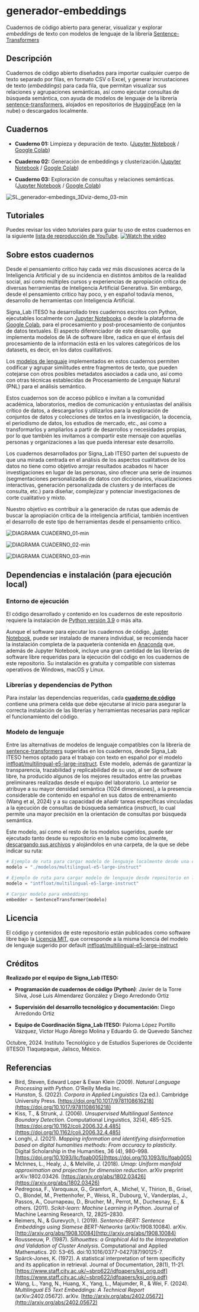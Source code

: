 # generador-embeddings
Cuadernos de código abierto para generar, visualizar y explorar _embeddings_ de texto con modelos de lenguaje de la librería [Sentence-Transformers](https://www.sbert.net/)


## Descripción
Cuadernos de código abierto diseñados para importar cualquier cuerpo de texto separado por filas, en formato CSV o Excel, y generar incrustaciones de texto (*embeddings*) para cada fila, que permitan visualizar sus relaciones y agrupaciones semánticas, así como ejecutar consultas de búsqueda semántica, con ayuda de modelos de lenguaje de la librería [sentence-transformers](https://www.sbert.net/), alojados en repositorios de [HuggingFace](https://huggingface.co/sentence-transformers) (en la nube) o descargados localmente.


## Cuadernos
- **Cuaderno 01:** Limpieza y depuración de texto. ([Jupyter Notebook](https://github.com/signalab/generador-embeddings/blob/main/cuadernos/01_Signa_Lab_generador_embeddings_Depuraci%C3%B3n_importar_limpiar_depurar_texto_02.ipynb) / [Google Colab](https://colab.research.google.com/drive/1HH5a-eJ6-gtKQBVojxeKmb_NhxZhCPt2?usp=sharing))

- **Cuaderno 02:** Generación de embeddings y clusterización.([Jupyter Notebook](https://github.com/signalab/generador-embeddings/blob/main/cuadernos/02_Signa_Lab_generador_embeddings_Generar_procesar_reducir_clusterizar_embeddings_02.ipynb) / [Google Colab](https://colab.research.google.com/drive/1QidtVoTqUfyRmWFCqh_IxnwOS11W1g53?usp=sharing))
- **Cuaderno 03:** Exploración de consultas y relaciones semánticas. ([Jupyter Notebook](https://github.com/signalab/generador-embeddings/blob/main/cuadernos/03_Signa_Lab_generador_embeddings_Explorar_visualizar_relaciones_sem%C3%A1nticas_02.ipynb) / [Google Colab](https://colab.research.google.com/drive/1jh6pB3qSWcfVSdHUfG_Mlh44EJSOln0n?usp=sharing))

![SL_generador-embedings_3Dviz-demo_03-min](https://github.com/user-attachments/assets/0ebec356-12f2-44ef-9569-b98f7874530d)


## Tutoriales
Puedes revisar los video tutoriales para guiar tu uso de estos cuadernos en la siguiente [lista de reproducción de YouTube](https://www.youtube.com/watch?v=LSMDd9im_hQ&list=PLR5StpKSfq4bj00-8Ex8-OmxMdzKXA0kl).
[![Watch the video](https://img.youtube.com/vi/LSMDd9im_hQ/maxresdefault.jpg)](https://www.youtube.com/watch?v=LSMDd9im_hQ&list=PLR5StpKSfq4bj00-8Ex8-OmxMdzKXA0kl)


## Sobre estos cuadernos
Desde el pensamiento crítico hay cada vez más discusiones acerca de la Inteligencia Artificial y de su incidencia en distintos ámbitos de la realidad social, así como múltiples cursos y experiencias de apropiación crítica de diversas herramientas de Inteligencia Artificial Generativa. Sin embargo, desde el pensamiento crítico hay poco, y en español todavía menos, desarrollo de herramientas con Inteligencia Artificial.

Signa_Lab ITESO ha desarrollado tres cuadernos escritos con Python, ejecutables localmente con [Jupyter Notebooks](https://github.com/signalab/generador-embeddings/tree/main/cuadernos) o desde la plataforma de [Google Colab](https://drive.google.com/drive/folders/1EbiWzfe6h0IbprBVP37o8Be6R8nuHfhN?usp=sharing), para el procesamiento y post-procesamiento de conjuntos de datos textuales. El aspecto diferenciador de este desarrollo, que implementa modelos de IA de software libre, radica en que el énfasis del procesamiento de la información está en los valores categóricos de los datasets, es decir, en los datos cualitativos. 

Los [modelos de lenguaje](https://huggingface.co/sentence-transformers) implementados en estos cuadernos permiten codificar y agrupar similitudes entre fragmentos de texto, que pueden cotejarse con otros posibles metadatos asociados a cada uno, así como con otras técnicas establecidas de Procesamiento de Lenguaje Natural (PNL) para el análisis semántico.

Estos cuadernos son de acceso público e invitan a la comunidad académica, laboratorios, medios de comunicación y entusiastas del análisis crítico de datos, a descargarlos y utilizarlos para la exploración de conjuntos de datos y colecciones de textos en la investigación, la docencia, el periodismo de datos, los estudios de mercado, etc., así como a transformarlos y ampliarlos a partir de desarrollos y necesidades propias, por lo que también les invitamos a compartir este mensaje con aquellas personas y organizaciones a las que pueda interesar este desarrollo.

Los cuadernos desarrollados por Signa_Lab ITESO parten del supuesto de que una mirada centrada en el análisis de los aspectos cualitativos de los datos no tiene como objetivo arrojar resultados acabados ni hacer investigaciones en lugar de las personas, sino ofrecer una serie de insumos (segmentaciones personalizadas de datos con diccionarios, visualizaciones interactivas, generación personalizada de clusters y de interfaces de consulta, etc.) para diseñar, complejizar y potenciar investigaciones de corte cualitativo y mixto.

Nuestro objetivo es contribuir a la generación de rutas que además de buscar la apropiación crítica de la inteligencia artificial, también incentiven el desarrollo de este tipo de herramientas desde el pensamiento crítico.

![DIAGRAMA CUADERNO_01-min](https://github.com/user-attachments/assets/cb174e1a-e1c2-4afa-86f1-ea18acd50f04)

![DIAGRAMA CUADERNO_02-min](https://github.com/user-attachments/assets/5b04e310-6f94-4aeb-87e6-ecc84ce3a371)

![DIAGRAMA CUADERNO_03-min](https://github.com/user-attachments/assets/fc7208a7-1423-4cf9-8fe7-42f58c48626a)



## Dependencias e instalación (para ejecución local)

### Entorno de ejecución
El código desarrollado y contenido en los cuadernos de este repositorio requiere la instalación de [Python versión 3.9](https://www.python.org/downloads/) o más alta.

Aunque el software para ejecutar los cuadernos de código, [Jupter Notebook](https://jupyter.org/install), puede ser instalado de manera individual, se recomienda hacer la instalación completa de la paquetería contenida en [Anaconda](https://www.anaconda.com/download) que, además de Jupyter Notebook, incluye una gran cantidad de las librerías de software libre requeridas para la ejecución del código en los cuadernos de este repositorio. Su instalación es gratuita y compatible con sistemas operativos de Windows, macOS y Linux.

### Librerías y dependencias de Python
Para instalar las dependencias requeridas, cada **[cuaderno de código](anexos/)** contiene una primera celda que debe ejecutarse al inicio para asegurar la correcta instalación de las librerías y herramientas necesarias para replicar el funcionamiento del código.

### Modelo de lenguaje
Entre las alternativas de modelos de lenguaje compatibles con la librería de [sentence-transformers](https://huggingface.co/sentence-transformers) sugeridas en los cuadernos, desde Signa_Lab ITESO hemos optado para el trabajo con texto en español por el modelo [intfloat/multilingual-e5-large-instruct](https://huggingface.co/intfloat/multilingual-e5-large-instruct/tree/main). Este modelo, además de garantizar la transparencia, trazabilidad y replicabilidad de su uso, al ser de software libre, ha producido algunos de los mejores resultados entre las pruebas preliminares realizadas desde el equipo del laboratorio. Lo anterior se atribuye a su mayor densidad semántica (1024 dimensiones), a la presencia considerable de contenido en español en sus datos de entrenamiento (Wang et al, 2024) y a su capacidad de añadir tareas específicas vinculadas a la ejecución de consultas de búsqueda semántica (*instruct*), lo cual permite una mayor precisión en la orientación de consultas por búsqueda semántica.

Este modelo, así como el resto de los modelos sugeridos, puede ser ejecutado tanto desde su repositorio en la nube como localmente, [descargando sus archivos](https://huggingface.co/intfloat/multilingual-e5-large-instruct/tree/main) y alojándolos en una carpeta, de la que se debe indicar su ruta:

```Python
# Ejemplo de ruta para cargar modelo de lenguaje localmente desde una carpeta con todos sus archivos:
modelo = "./modelos/multilingual-e5-large-instruct"

# Ejemplo de ruta para cargar modelo de lenguaje desde repositorio en la nube de Hugging Face:
modelo = "intfloat/multilingual-e5-large-instruct"

# Cargar modelo para embeddings
embedder = SentenceTransformer(modelo)
```

## Licencia
El código y contenidos de este repositorio están publicados como software libre bajo la [Licencia MIT](LICENSE), que corresponde a la misma licencia del modelo de lenguaje sugerido por default [intfloat/multilingual-e5-large-instruct](https://huggingface.co/intfloat/multilingual-e5-large-instruct)


## Créditos
**Realizado por el equipo de Signa_Lab ITESO:**

- **Programación de cuadernos de código (Python)**: 
Javier de la Torre Silva, José Luis Almendarez González y Diego Arredondo Ortiz

- **Supervisión del desarrollo tecnológico y documentación:** 
Diego Arredondo Ortiz

- **Equipo de Coordinación Signa_Lab ITESO:** 
Paloma López Portillo Vázquez, Víctor Hugo Ábrego Molina y Eduardo G. de Quevedo Sánchez

Octubre, 2024. Instituto Tecnológico y de Estudios Superiores de Occidente (ITESO) Tlaquepaque, Jalisco, México.

## Referencias
- Bird, Steven, Edward Loper & Ewan Klein (2009). *Natural Language Processing with Python*. O'Reilly Media Inc.
- Hunston, S. (2022). *Corpora in Applied Linguistics* (2a ed.). Cambridge University Press. [https://doi.org/10.1017/9781108616218](https://doi.org/10.1017/9781108616218)
- Kiss, T., & Strunk, J. (2006). *Unsupervised Multilingual Sentence Boundary Detection*. Computational Linguistics, 32(4), 485-525. [https://doi.org/10.1162/coli.2006.32.4.485](https://doi.org/10.1162/coli.2006.32.4.485)
- Longhi, J. (2021). *Mapping information and identifying disinformation based on digital humanities methods: From accuracy to plasticity*. Digital Scholarship in the Humanities, 36 (4), 980–998. [https://doi.org/10.1093/llc/fqab005](https://doi.org/10.1093/llc/fqab005)
- McInnes, L., Healy, J., & Melville, J. (2018). *Umap: Uniform manifold approximation and projection for dimension reduction*. arXiv preprint arXiv:1802.03426. [https://arxiv.org/abs/1802.03426](https://arxiv.org/abs/1802.03426)
- Pedregosa, F., Varoquaux, G., Gramfort, A., Michel, V., Thirion, B., Grisel, O., Blondel, M., Prettenhofer, P., Weiss, R., Dubourg, V., Vanderplas, J., Passos, A., Cournapeau, D., Brucher, M., Perrot, M., Duchesnay, E., & others. (2011). *Scikit-learn: Machine Learning in Python*. Journal of Machine Learning Research, 12, 2825–2830.
- Reimers, N., & Gurevych, I. (2019). *Sentence-BERT: Sentence Embeddings using Siamese BERT-Networks* (arXiv:1908.10084). arXiv. [http://arxiv.org/abs/1908.10084](http://arxiv.org/abs/1908.10084)
- Rousseeuw, P. (1987). *Silhouettes: a Graphical Aid to the Interpretation and Validation of Cluster Analysis*. Computational and Applied Mathematics. 20: 53–65. doi:10.1016/0377-0427(87)90125-7.
- Spärck-Jones, K. (1972). A statistical interpretation of term specificity and its application in retrieval. Journal of Documentation, 28(1), 11-21. [https://www.staff.city.ac.uk/~sbrp622/idfpapers/ksj_orig.pdf](https://www.staff.city.ac.uk/~sbrp622/idfpapers/ksj_orig.pdf)
- Wang, L., Yang, N., Huang, X., Yang, L., Majumder, R., & Wei, F. (2024). *Multilingual E5 Text Embeddings: A Technical Report* (arXiv:2402.05672). arXiv. [http://arxiv.org/abs/2402.05672](http://arxiv.org/abs/2402.05672)
